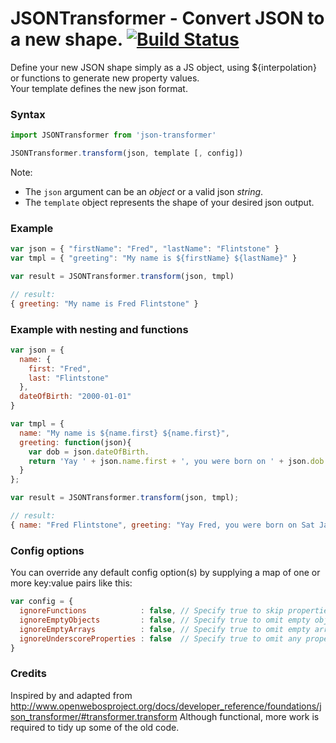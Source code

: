 # JSONTransformer - Convert JSON to a new shape. [![Build Status][ci-img]][ci]

[ci-img]:  https://travis-ci.org/georgeadamson/json-transformer.svg
[ci]:      https://travis-ci.org/georgeadamson/json-transformer

Define your new JSON shape simply as a JS object, using ${interpolation} or functions to generate new property values.
<br>
Your template defines the new json format.

### Syntax
```js
import JSONTransformer from 'json-transformer'

JSONTransformer.transform(json, template [, config])
```

Note:
- The `json` argument can be an *object* or a valid json *string*.
- The `template` object represents the shape of your desired json output.


### Example
```js
var json = { "firstName": "Fred", "lastName": "Flintstone" }
var tmpl = { "greeting": "My name is ${firstName} ${lastName}" }

var result = JSONTransformer.transform(json, tmpl)

// result:
{ greeting: "My name is Fred Flintstone" }
```

### Example with nesting and functions
```js
var json = {
  name: {
    first: "Fred",
    last: "Flintstone"
  },
  dateOfBirth: "2000-01-01"
}

var tmpl = {
  name: "My name is ${name.first} ${name.first}",
  greeting: function(json){
    var dob = json.dateOfBirth.
    return 'Yay ' + json.name.first + ', you were born on ' + json.dob.toDateString()
  }
};

var result = JSONTransformer.transform(json, tmpl);

// result:
{ name: "Fred Flintstone", greeting: "Yay Fred, you were born on Sat Jan 01 2000" }
```


### Config options

You can override any default config option(s) by supplying a map of one or more key:value pairs like this:

```js
var config = {
  ignoreFunctions            : false, // Specify true to skip properties that are defined in your template as functions.
  ignoreEmptyObjects         : false, // Specify true to omit empty objects from the result.
  ignoreEmptyArrays          : false, // Specify true to omit empty arrays from the result.
  ignoreUnderscoreProperties : false  // Specify true to omit any properties that begin with an underscore.
}
```


### Credits
Inspired by and adapted from http://www.openwebosproject.org/docs/developer_reference/foundations/json_transformer/#transformer.transform
Although functional, more work is required to tidy up some of the old code.
